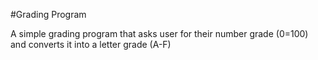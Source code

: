 #Grading Program

A simple grading program that asks user for their number grade (0=100) and converts it into a letter grade (A-F)
